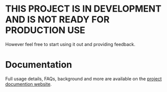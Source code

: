 THIS PROJECT IS IN DEVELOPMENT AND IS NOT READY FOR PRODUCTION USE
==================================================================

However feel free to start using it out and providing feedback.

Documentation
=============

Full usage details, FAQs, background and more are available on the
[project documention website](http://danielflower.github.io/multi-module-maven-release-plugin/index.html).
